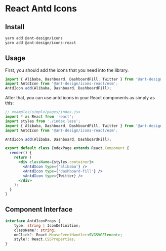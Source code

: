 # React Antd Icons

## Install
```bash
yarn add @ant-design/icons
yarn add @ant-design/icons-react
```

## Usage

First, you should add the icons that you need into the library.

```ts
import { Alibaba, Dashboard, DashboardFill, Twitter } from '@ant-design/icons/esm';
import AntdIcon from '@ant-design/icons-react/esm';
AntdIcon.add(Alibaba, Dashboard, DashboardFill);
```

After that, you can use antd icons in your React components as simply as this:

```jsx
// examples/simple/pages/index.jsx
import * as React from 'react';
import styles from './index.less';
import { Alibaba, Dashboard, DashboardFill, Twitter } from '@ant-design/icons/esm';
import AntdIcon from '@ant-design/icons-react/esm';

AntdIcon.add(Alibaba, Dashboard, DashboardFill);

export default class IndexPage extends React.Component {
  render() {
    return (
      <div className={styles.container}>
        <AntdIcon type={'alibaba'} />
        <AntdIcon type={'dashboard-fill'} />
        <AntdIcon type={Twitter} />
      </div>
    );
  }
}
```

## Component Interface
```ts
interface AntdIconProps {
    type: string | IconDefinition;
    className?: string;
    onClick?: React.MouseEventHandler<SVGSVGElement>;
    style?: React.CSSProperties;
}
```
